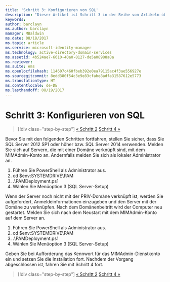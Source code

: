 ```yaml
---
title: 'Schritt 3: Konfigurieren von SQL'
description: "Dieser Artikel ist Schritt 3 in der Reihe von Artikeln über die Konfiguration des Privileged Identity Managers mithilfe von Skripts und erläutert die Schritte zur Konfiguration von SQL Server."
keywords: 
author: barclayn
ms.author: barclayn
manager: MBaldwin
ms.date: 08/18/2017
ms.topic: article
ms.service: microsoft-identity-manager
ms.technology: active-directory-domain-services
ms.assetid: 4b524ae7-6610-40a0-8127-de5a08988a8a
ms.reviewer: 
ms.suite: ems
ms.openlocfilehash: 114607c460fbeb392e0ea79115ac4f3ae556927e
ms.sourcegitcommit: 8edd380f54c3e9e83cfabe8adfa31587612e5773
ms.translationtype: HT
ms.contentlocale: de-DE
ms.lasthandoff: 08/19/2017
---
```

# <a name="step-3-configuring-sql"></a>Schritt 3: Konfigurieren von SQL

>[!div class="step-by-step"]
[« Schritt 2](sp1-step2-configuring-corp-domain.md)
[Schritt 4 »](sp1-step4-configuring-sharepoint.md)

Bevor Sie mit den folgenden Schritten fortfahren, stellen Sie sicher, dass Sie SQL Server 2012 SP1 oder höher bzw. SQL Server 2014 verwenden. Melden Sie sich auf Servern, die mit einer Domäne verknüpft sind, mit dem MIMAdmin-Konto an. Andernfalls melden Sie sich als lokaler Administrator an.
1. Führen Sie PowerShell als Administrator aus.
2. cd $env:SYSTEMDRIVE\PAM
3. .\PAMDeployment.ps1
4. Wählen Sie Menüoption 3 (SQL Server-Setup)

  Wenn der Server noch nicht mit der PRIV-Domäne verknüpft ist, werden Sie aufgefordert, Anmeldeinformationen einzugeben und den Server mit der Domäne zu verknüpfen.
  Nach dem Domänenbeitritt wird der Computer neu gestartet. Melden Sie sich nach dem Neustart mit dem MIMAdmin-Konto auf dem Server an.

1. Führen Sie PowerShell als Administrator aus.
2. cd $env:SYSTEMDRIVE\PAM
3. .\PAMDeployment.ps1
4. Wählen Sie Menüoption 3 (SQL Server-Setup)

Geben Sie bei Aufforderung das Kennwort für das MIMAdmin-Dienstkonto ein und setzen Sie die Installation fort. Nachdem der Vorgang abgeschlossen ist, fahren Sie mit Schritt 4 fort.

>[!div class="step-by-step"]
[« Schritt 2](sp1-step2-configuring-corp-domain.md)
[Schritt 4 »](sp1-step4-configuring-sharepoint.md)
